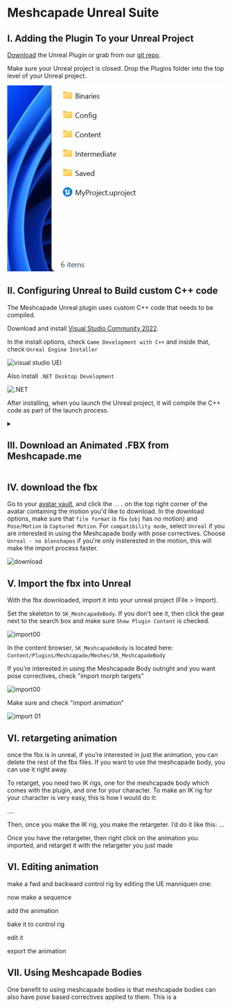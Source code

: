 # Meshcapade Unreal Suite

## I. Adding the Plugin To your Unreal Project

[Download](https://codeload.github.com/Meshcapade/mc-unreal/zip/refs/tags/v0.0.1) the Unreal Plugin or grab from our [git repo](https://github.com/Meshcapade/mc-unreal).

Make sure your Unreal project is closed.  Drop the Plugins folder into the top level of your Unreal project.

![adding plugins to unreal project](images/readme_plugins.gif)

## II. Configuring Unreal to Build custom C++ code
The Meshcapade Unreal plugin uses custom C++ code that needs to be compiled.  

Download and install [Visual Studio Community 2022](https://visualstudio.microsoft.com/thank-you-downloading-visual-studio/?sku=Community&channel=Release&version=VS2022&source=VSLandingPage&passive=false&cid=2030).

In the install options, check `Game Development with C++` and inside that, check `Unreal Engine Installer`

![visual studio UEI](images/readme_vs00.png)

Also install `.NET Desktop Development`

![.NET](images/readme_vs01.png)

After installing, when you launch the Unreal project, it will compile the C++ code as part of the launch process. 

<details>
<summary><h2>III. Download an Animated .FBX from Meshcapade.me</h2></summary>
Currently, there are two ways to get animations from [Meshcapade.me](https://meshcapade.me/): 
- [afv](https://me.meshcapade.com/from-videos) (what are we calling this externally) - Extract the human motion from a video.
- [tmr](https://me.meshcapade.com/editor) (what are we calling this externally). - Find a human motion in our library of 10,000 (made that number up) motions.  
### A. afv
To get an animation from video, visit 
https://me.meshcapade.com/from-videos.  Follow the prompts until you've created an animated avatar.

![afv](images/readme_afv00.png)

### B. tmr
To search for a motion from our motion library, visit https://me.meshcapade.com/editor. In the top right, there is a search box where you can search for an animation.  Once you've found the animation you want, save the avatar into your vault.

![tmr](images/readme_tmr00.png)

</details>

## IV. download the fbx

Go to your [avatar vault](https://me.meshcapade.com/vault), and click the `...` on the top right corner of the avatar containing the motion you'd like to download.  In the download options, make sure that `file format` is `fbx` (`obj` has no motion) and `Pose/Motion` is `Captured Motion`.  For `compatibility mode`, select `Unreal` if you are interested in using the Meshcapade body with pose correctives.  Choose `Unreal - no blenshapes` if you're only insterested in the motion, this will make the import process faster.  

![download](images/readme_download00.png)

## V. Import the fbx into Unreal

With the fbx downloaded, import it into your unreal project (File > Import).  

Set the skeleton to `SK_MeshcapadeBody`.  If you don't see it, then click the gear next to the search box and make sure `Show Plugin Content` is checked.  

![import00](images/readme_import00.png)

In the content browser, `SK_MeshcapadeBody` is located here: `Content/Plugins/Meshcapade/Meshes/SK_MeshcapadeBody` 

If you’re interested in using the Meshcapade Body outright and you want pose correctives, check "import morph targets"

![import00](images/readme_import01.png)

Make sure and check "import animation"

![import 01](images/readme_import02.png)

## VI. retargeting animation


once the fbx is in unreal, if you’re interested in just the animation, you can delete the rest of the fbx files.  If you want to use the meshcapade body, you can use it right away.

To retarget, you need two IK rigs, one for the meshcapade body which comes with the plugin, and one for your character.  To make an IK rig for your character is very easy, this is how I would do it:

….

Then, once you make the IK rig, you make the retargeter.  I’d do it like this: …

Once you have the retargeter, then right click on the animation you imported, and retarget it with the retargeter you just made

## VI. Editing animation

make a fwd and backward control rig by editing the UE manniquen one:

now make a sequence

add the animation

bake it to control rig

edit it

export the animation

## VII.  Using Meshcapade Bodies

One benefit to using meshcapade bodies is that meshcapade bodies can also have pose based correctives applied to them.  This is a
